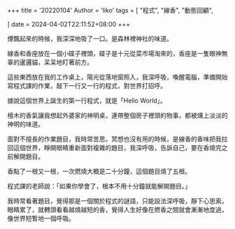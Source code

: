 +++
title = '20220104'
Author = 'liko'
tags = [
    "程式",
    "線香",
    "動態回顧",
    
]
date = 2024-04-02T22:11:52+08:00
+++

煙飄起來的時候，我深深地吸了一口。是森林裡神社的味道。

線香和香座放在一個小碟子裡頭，碟子是十元從菜市場淘來的，香座是一隻眼神無辜的暹邏貓，呆呆地盯著前方。

這些東西放在我的工作桌上，陽光從落地窗照入，我深呼吸，喚醒電腦，準備開始寫程式課的作業，敲下一行又一行的程式，對世界打招呼。

據說這個世界上誕生的第一行程式，就是「Hello World」。

檀木的香氣讓我想起外婆家的神明桌，連帶整個房子裡頭的物事，都被燻上淡淡的神明的味道。

面對不擅長的作業題目，我時常苦思。冥想也沒有用的時候，是線香的香味把我拉回這個世界，睜開眼睛重新面對複雜的題目，我深呼吸，告訴自己，要在香燒完之前解開題目。

香點了一根又一根，一次燃燒大概是二十分鐘，這個題目燒了五根。

程式課的老師說：「如果你學會了，根本不用十分鐘就能解開題目。」

我時常看著題目，覺得那是一個關於程式的謎語，只能設法深呼吸，靜下心思索。眼睛累了，就轉頭看看越燒越短的香，覺得人生好像在燃香之間就會漸漸地度過，像世界短暫地一個呼吸。

